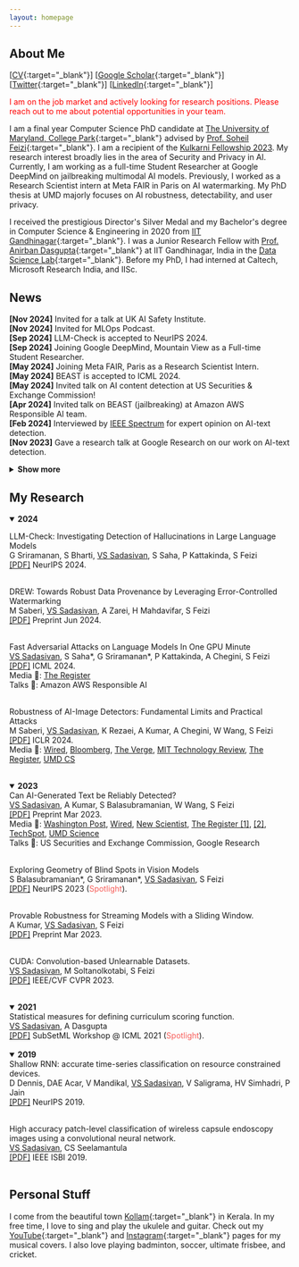 ```yaml
---
layout: homepage
---
```


## About Me

[[CV](https://vinusankars.github.io/assets/docs/Curriculum_Vitae_Public.pdf){:target="_blank"}] [[Google Scholar](https://scholar.google.com/citations?user=y1IKIw0AAAAJ&hl=en&oi=ao){:target="_blank"}] [[Twitter](https://twitter.com/imVinusankars){:target="_blank"}] [[LinkedIn](https://www.linkedin.com/in/vinusankars){:target="_blank"}] 

<span style="color:red">I am on the job market and actively looking for research positions. Please reach out to me about potential opportunities in your team.</span>

I am a final year Computer Science PhD candidate at [The University of Maryland, College Park](https://www.cs.umd.edu/people/vinu){:target="_blank"} advised by [Prof. Soheil Feizi](https://www.cs.umd.edu/~sfeizi/){:target="_blank"}. 
I am a recipient of the [Kulkarni Fellowship 2023](https://www.cs.umd.edu/article/2023/06/graduate-student-vinu-sankar-sadasivan-receives-kulkarni-foundation-summer-research).
My research interest broadly lies in the area of Security and Privacy in AI. 
Currently, I am working as a full-time Student Researcher at Google DeepMind on jailbreaking multimodal AI models.
Previously, I worked as a Research Scientist intern at Meta FAIR in Paris on AI watermarking.
My PhD thesis at UMD majorly focuses on AI robustness, detectability, and user privacy.
 
I received the prestigious Director's Silver Medal and my Bachelor's degree in Computer Science & Engineering in 2020 from [IIT Gandhinagar](https://www.iitgn.ac.in/){:target="_blank"}. 
I was a Junior Research Fellow with [Prof. Anirban Dasgupta](https://labs.iitgn.ac.in/datascience/anirban-dasgupta/){:target="_blank"} at IIT Gandhinagar, India in the [Data Science Lab](https://labs.iitgn.ac.in/datascience/){:target="_blank"}. 
Before my PhD, I had interned at Caltech, Microsoft Research India, and IISc. 

## News

**[Nov 2024]** Invited for a talk at UK AI Safety Institute.<br>
**[Nov 2024]** Invited for MLOps Podcast.<br>
**[Sep 2024]** LLM-Check is accepted to NeurIPS 2024.<br>
**[Sep 2024]** Joining Google DeepMind, Mountain View as a Full-time Student Researcher.<br>
**[May 2024]** Joining Meta FAIR, Paris as a Research Scientist Intern.<br>
**[May 2024]** BEAST is accepted to ICML 2024.<br>
**[May 2024]** Invited talk on AI content detection at US Securities & Exchange Commission!<br>
**[Apr 2024]** Invited talk on BEAST (jailbreaking) at Amazon AWS Responsible AI team.<br>
**[Feb 2024]** Interviewed by <a href="https://spectrum.ieee.org/ai-detection">IEEE Spectrum</a> for expert opinion on AI-text detection.<br>
**[Nov 2023]** Gave a research talk at Google Research on our work on AI-text detection.<br> 

<details>
<summary> <b> Show more </b> </summary>
<p>
<b></b>[Oct 2023]</b> Our work on limitations of AI-image detectors is featured in Wired!<br>
<b>[Jun 2023]</b> I am awarded the Kulkarni Summer Research Fellowship for 2023!<br>
<b>[Jun 2023]</b> Interviewed by <a href="https://www.newscientist.com/article/2378706-ais-will-become-useless-if-they-keep-learning-from-other-ais/">New Scientist</a> for expert opinion on <a href="https://arxiv.org/abs/2305.17493">model collapse</a>.<br>
<b>[Jun 2023]</b> Our work on hardness of AI-detectors is featured in Washington Post!<br>
<b>[Apr 2023]</b> Recognized as <a href="https://blog.iclr.cc/tag/awards/">notable reviewer</a> at ICLR 2023.<br>
<b>[Mar 2023]</b> Our work on hardness of AI-detectors is featured in New Scientist!<br>
<b>[Mar 2023]</b> Our work on hardness of AI-detectors is featured in The Register!<br>
<b>[Mar 2023]</b> CUDA is on arXiv.<br>
<b>[Feb 2023]</b> CUDA accepted at CVPR 2023.<br>
<b>[Nov 2022]</b> Reviewer for ICLR 2023.<br>
<b>[Jul 2022]</b> Reviewer for NeurIPS 2022.<br>
<b>[Aug 2021]</b> Excited to join UMD CS for my PhD.<br>
<b>[Jun 2021]</b> Curriculum learning work accepted (spotlight) at SubSetML, ICML 2021.<br>
<b>[Feb 2021]</b> Curriculum learning work preprint now available on arXiv.<br>
<b>[Feb 2021]</b> Reviewer for ICML 2021.<br>
<b>[Sep 2020]</b> Received cash award for CS publication from IIT Gandhinagar.<br>
<b>[Aug 2020]</b> Started working as JRF at IIT Gandhinagar.<br>
<b>[Aug 2020]</b> Received the Director's Silver Medal and B.Tech in CSE.<br>
<b>[Sep 2019]</b> Special mention for poster at UGRC 2019 at IIT Gandhinagar for work at Caltech.<br>
<b>[Sep 2019]</b> Work on Shallow RNN accepted at NeurIPS 2019.<br>
<b>[May 2019]</b> Started working as undergraduate research fellow at Caltech.<br>
<b>[Feb 2019]</b> Work on endoscopy abnormality classification accepted at IEEE ISBI 2019.<br>
<b>[Jan 2019]</b> Started working as research intern at MSR India.<br>
<b>[Nov 2018]</b> Received Caltech's SURF for summer 2019.<br>
<b>[May 2017]</b> Started working as research intern at IISc Bangalore.<br>
</p>
</details><p/>

## My Research

<details open>
  <summary><b>2024</b></summary>

  LLM-Check: Investigating Detection of Hallucinations in Large Language Models<br>
  G Sriramanan, S Bharti, <u>VS Sadasivan</u>, S Saha, P Kattakinda, S Feizi<br>
  <a href="#" target="_blank">[PDF]</a> NeurIPS 2024.<!-- <span style="color:#F75D59">Media coverage</span>: -->
  <br><br>

  DREW: Towards Robust Data Provenance by Leveraging Error-Controlled Watermarking<br>
  M Saberi, <u>VS Sadasivan</u>, A Zarei, H Mahdavifar, S Feizi<br>
  <a href="https://arxiv.org/abs/2406.02836" target="_blank">[PDF]</a> Preprint Jun 2024.  <!-- <span style="color:#F75D59">Media coverage</span>: -->
  <br><br>

  Fast Adversarial Attacks on Language Models In One GPU Minute<br>
  <u>VS Sadasivan</u>, S Saha*, G Sriramanan*, P Kattakinda, A Chegini, S Feizi<br>
  <a href="https://arxiv.org/abs/2402.15570" target="_blank">[PDF]</a> ICML 2024.<br/>  <!-- <span style="color:#F75D59">Media coverage</span>: -->
  Media 📢: 
  <a href="https://www.theregister.com/2024/02/28/beast_llm_adversarial_prompt_injection_attack/" target="_blank">The Register</a>
  <br>  <!-- <span style="color:#F75D59">Talks</span>: -->
  Talks 🎤: 
  Amazon AWS Responsible AI
  <br><br>

 Robustness of AI-Image Detectors: Fundamental Limits and Practical Attacks<br>
 M Saberi, <u>VS Sadasivan</u>, K Rezaei, A Kumar, A Chegini, W Wang, S Feizi<br>
 <a href="https://arxiv.org/abs/2310.00076" target="_blank">[PDF]</a> ICLR 2024.<br/>
 Media 📢: 
 <a href="https://www.wired.com/story/artificial-intelligence-watermarking-issues/" target="_blank">Wired</a>,
 <a href="https://www.bloomberg.com/news/newsletters/2023-11-06/biden-ai-executive-order-shows-urgency-of-deepfakes?cmpid=BBD110623_TECH&utm_medium=email&utm_source=newsletter&utm_term=231106&utm_campaign=tech" target="_blank">Bloomberg</a>,
 <a href="https://www.theverge.com/2023/10/31/23940626/artificial-intelligence-ai-digital-watermarks-biden-executive-order" target="_blank">The Verge</a>,
 <a href="https://www.technologyreview.com/2023/11/06/1082996/the-inside-scoop-on-watermarking-and-content-authentication/" target="_blank">MIT Technology Review</a>,
 <a href="https://www.theregister.com/2023/10/02/watermarking_security_checks/" target="_blank">The Register</a>,
 <a href="https://www.cs.umd.edu/article/2023/11/watermarks-aren%E2%80%99t-silver-bullet-ai-misinformation" target="_blank">UMD&nbsp;CS</a>
 <br><br>

</details>

<details open>
  <summary><b>2023</b></summary>
Can AI-Generated Text be Reliably Detected?<br>
 <u>VS Sadasivan</u>, A Kumar, S Balasubramanian, W Wang, S Feizi<br>
 <a href="https://arxiv.org/abs/2303.11156" target="_blank">[PDF]</a> Preprint Mar 2023.<br/>
 Media 📢: 
 <a href="https://www.washingtonpost.com/technology/2023/06/02/turnitin-ai-cheating-detector-accuracy/" target="_blank">Washington Post</a>,
 <a href="https://www.wired.com/story/ai-detection-chat-gpt-college-students/" target="_blank">Wired</a>,
 <a href="https://www.newscientist.com/article/2366824-reliably-detecting-ai-generated-text-is-mathematically-impossible/" target="_blank">New Scientist</a>,
 <a href="https://www.theregister.com/2023/03/21/detecting_ai_generated_text/" target="_blank">The Register [1]</a>,
 <a href="https://www.theregister.com/2023/05/17/university_chatgpt_grades/" target="_blank">[2]</a>,
 <a href="https://www.techspot.com/news/98031-reliable-detection-ai-generated-text-impossible-new-study.html" target="_blank">TechSpot</a>,
 <a href="https://cmns.umd.edu/news-events/news/ai-generated-content-actually-detectable" target="_blank">UMD&nbsp;Science</a>
 <br>
 Talks 🎤: 
 US Securities and Exchange Commission, Google Research
 <br><br>
 

Exploring Geometry of Blind Spots in Vision Models<br>
S Balasubramanian*, G Sriramanan*, <u>VS Sadasivan</u>, S Feizi<br>
 <a href="https://arxiv.org/abs/2310.19889" target="_blank">[PDF]</a> NeurIPS 2023 (<span style="color:#F75D59">Spotlight</span>).<br><br>
 
 
Provable Robustness for Streaming Models with a Sliding Window.<br>
 A Kumar, <u>VS Sadasivan</u>, S Feizi<br>
 <a href="https://arxiv.org/abs/2303.16308" target="_blank">[PDF]</a> Preprint Mar 2023.<br><br>

 
 CUDA: Convolution-based Unlearnable Datasets.<br>
 <u>VS Sadasivan</u>, M Soltanolkotabi, S Feizi<br>
 <a href="https://arxiv.org/abs/2303.04278" target="_blank">[PDF]</a> IEEE/CVF CVPR 2023.<br><br>
</details>

<details open>
  <summary><b>2021</b></summary>
Statistical measures for defining curriculum scoring function.<br>
 <u>VS Sadasivan</u>, A Dasgupta<br>
 <a href="https://arxiv.org/abs/2103.00147" target="_blank">[PDF]</a> SubSetML Workshop @ ICML 2021 (<span style="color:#F75D59">Spotlight</span>).<br><br>
</details>

<details open>
 <summary><b>2019</b></summary>
Shallow RNN: accurate time-series classification on resource constrained devices.<br>
 D Dennis, DAE Acar, V Mandikal, <u>VS Sadasivan</u>, V Saligrama, HV Simhadri, P Jain<br>
<a href="http://papers.nips.cc/paper/9451-shallow-rnn-accurate-time-series-classification-on-resource-constrained-devices.pdf" target="_blank">[PDF]</a> NeurIPS 2019.<br><br>
 
High accuracy patch-level classification of wireless capsule endoscopy images using a convolutional neural network.<br>
 <u>VS Sadasivan</u>, CS Seelamantula<br>
<a href="https://ieeexplore.ieee.org/abstract/document/8759324/" target="_blank">[PDF]</a> IEEE ISBI 2019.<br><br>
</details>
<p/>


## Personal Stuff

I come from the beautiful town [Kollam](https://en.wikipedia.org/wiki/Kollam){:target="_blank"} in Kerala. In my free time, I love to sing and play the ukulele and guitar. Check out my [YouTube](https://www.youtube.com/channel/UCqtXUoA6m6mDXuoHyMy31PQ){:target="_blank"} and [Instagram](https://www.instagram.com/vinusankars/){:target="_blank"} pages for my musical covers. I also love playing badminton, soccer, ultimate frisbee, and cricket. 
